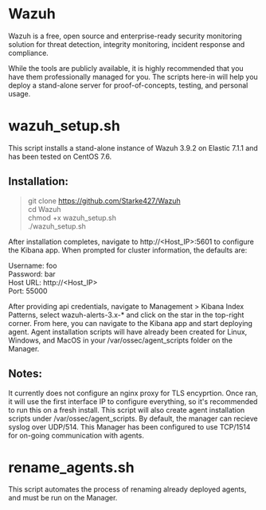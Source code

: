 # Wazuh

Wazuh is a free, open source and enterprise-ready security monitoring solution for threat detection, integrity monitoring, incident response and compliance.

While the tools are publicly available, it is highly recommended that you have them professionally managed for you. The scripts here-in will help you deploy a stand-alone server for proof-of-concepts, testing, and personal usage.

# wazuh_setup.sh

This script installs a stand-alone instance of Wazuh 3.9.2 on Elastic 7.1.1 and has been tested on CentOS 7.6.

## Installation:

> git clone https://github.com/Starke427/Wazuh  
> cd Wazuh  
> chmod +x wazuh_setup.sh  
> ./wazuh_setup.sh



After installation completes, navigate to http://<Host_IP>:5601 to configure the Kibana app.
When prompted for cluster information, the defaults are:

Username: foo  
Password: bar  
Host URL: http://<Host_IP>  
Port: 55000  



After providing api credentials, navigate to Management > Kibana Index Patterns, select wazuh-alerts-3.x-* and click on the star in the top-right corner. From here, you can navigate to the Kibana app and start deploying agent. Agent installation scripts will have already been created for Linux, Windows, and MacOS in your /var/ossec/agent_scripts folder on the Manager.



## Notes:

It currently does not configure an nginx proxy for TLS  encyprtion.
Once ran, it will use the first interface IP to configure everything, so it's recommended to run this on a fresh install.
This script will also create agent installation scripts under /var/ossec/agent_scripts.
By default, the manager can recieve syslog over UDP/514.
This Manager has been configured to use TCP/1514 for on-going communication with agents.

# rename_agents.sh

This script automates the process of renaming already deployed agents, and must be run on the Manager.
